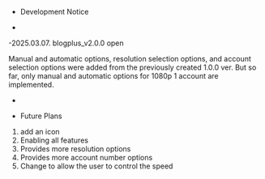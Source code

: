 - Development Notice

-

-2025.03.07. blogplus_v2.0.0 open

Manual and automatic options, resolution selection options, and account selection options were added from the previously created 1.0.0 ver.
But so far, only manual and automatic options for 1080p 1 account are implemented.

-

- Future Plans

1. add an icon
2. Enabling all features
3. Provides more resolution options
4. Provides more account number options
5. Change to allow the user to control the speed

